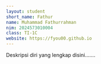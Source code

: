 ```yaml
---
layout: student
short_name: Fathur
name: Muhammad Fathurrahman
nim: 2024573010004
class: TI-1C
website: https://fyou00.github.io
---
```

Deskripsi diri yang lengkap disini.......
